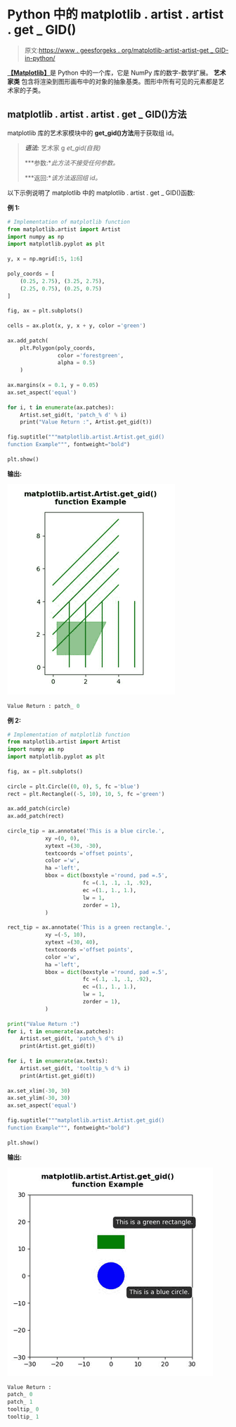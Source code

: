 # Python 中的 matplotlib . artist . artist . get _ GID()

> 原文:[https://www . geesforgeks . org/matplotlib-artist-artist-get _ GID-in-python/](https://www.geeksforgeeks.org/matplotlib-artist-artist-get_gid-in-python/)

[**【Matplotlib】**](https://www.geeksforgeeks.org/python-introduction-matplotlib/)是 Python 中的一个库，它是 NumPy 库的数字-数学扩展。 **艺术家类** 包含将渲染到图形画布中的对象的抽象基类。图形中所有可见的元素都是艺术家的子类。

## matplotlib . artist . artist . get _ GID()方法

matplotlib 库的艺术家模块中的 **get_gid()方法**用于获取组 id。

> ***语法:*** 艺术家 g *et_gid(自我)*
> 
> ***参数:**此方法不接受任何参数。*
> 
> ***返回:**该方法返回组 id。*

以下示例说明了 matplotlib 中的 matplotlib . artist . get _ GID()函数:

**例 1:**

```py
# Implementation of matplotlib function
from matplotlib.artist import Artist 
import numpy as np 
import matplotlib.pyplot as plt 

y, x = np.mgrid[:5, 1:6] 

poly_coords = [ 
    (0.25, 2.75), (3.25, 2.75), 
    (2.25, 0.75), (0.25, 0.75) 
] 

fig, ax = plt.subplots() 

cells = ax.plot(x, y, x + y, color ='green') 

ax.add_patch( 
    plt.Polygon(poly_coords,  
                color ='forestgreen',  
                alpha = 0.5) 
    ) 

ax.margins(x = 0.1, y = 0.05) 
ax.set_aspect('equal') 

for i, t in enumerate(ax.patches): 
    Artist.set_gid(t, 'patch_% d' % i)
    print("Value Return :", Artist.get_gid(t))

fig.suptitle("""matplotlib.artist.Artist.get_gid()
function Example""", fontweight="bold")

plt.show()
```

**输出:**

![](img/e0f6489b94d0cdcba7a093ef08843f0d.png)

```py
Value Return : patch_ 0

```

**例 2:**

```py
# Implementation of matplotlib function
from matplotlib.artist import Artist 
import numpy as np 
import matplotlib.pyplot as plt 

fig, ax = plt.subplots() 

circle = plt.Circle((0, 0), 5, fc ='blue') 
rect = plt.Rectangle((-5, 10), 10, 5, fc ='green') 

ax.add_patch(circle) 
ax.add_patch(rect) 

circle_tip = ax.annotate('This is a blue circle.', 
            xy =(0, 0), 
            xytext =(30, -30), 
            textcoords ='offset points', 
            color ='w', 
            ha ='left', 
            bbox = dict(boxstyle ='round, pad =.5',  
                        fc =(.1, .1, .1, .92), 
                        ec =(1., 1., 1.),  
                        lw = 1, 
                        zorder = 1), 
            ) 

rect_tip = ax.annotate('This is a green rectangle.', 
            xy =(-5, 10), 
            xytext =(30, 40), 
            textcoords ='offset points', 
            color ='w', 
            ha ='left', 
            bbox = dict(boxstyle ='round, pad =.5', 
                        fc =(.1, .1, .1, .92),  
                        ec =(1., 1., 1.),  
                        lw = 1, 
                        zorder = 1), 
            ) 

print("Value Return :") 
for i, t in enumerate(ax.patches): 
    Artist.set_gid(t, 'patch_% d'% i)
    print(Artist.get_gid(t)) 

for i, t in enumerate(ax.texts): 
    Artist.set_gid(t, 'tooltip_% d'% i)
    print(Artist.get_gid(t)) 

ax.set_xlim(-30, 30) 
ax.set_ylim(-30, 30) 
ax.set_aspect('equal') 

fig.suptitle("""matplotlib.artist.Artist.get_gid()
function Example""", fontweight="bold")

plt.show()
```

**输出:**

![](img/b81ceb00f1d97a192ffaa5ac414257bb.png)

```py
Value Return :
patch_ 0
patch_ 1
tooltip_ 0
tooltip_ 1

```